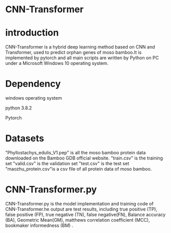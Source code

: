 # CNN-Transformer



# introduction
CNN-Transformer is a hybrid deep learning method based on CNN and Transformer, used to predict orphan genes of moso bamboo.It is implemented by pytorch and all main scripts are written by Python on PC under a Microsoft Windows 10 operating system.

# Dependency
windows operating system

python 3.8.2

Pytorch

# Datasets
"Phyllostachys_edulis_V1.pep" is all the moso bamboo protein data downloaded on the Bamboo GDB official website.
"train.csv" is the training set
"valid.csv" is the validation set
"test.csv" is the test set
"maozhu_protein.csv"is a csv file of all protein data of moso bamboo.
# CNN-Transformer.py
CNN-Transformer.py is the model implementation and training code of CNN-Transformer.he output are test results, including true positive (TP), false positive (FP), true negative (TN), false negative(FN), Balance accuracy (BA),  Geometric Mean(GM), matthews correlation coefficient (MCC), bookmaker informedness (BM) .
